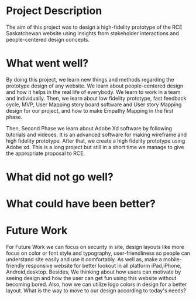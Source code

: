 # Project Description

The aim of this project was to design a high-fidelity prototype of the RCE Saskatchewan website using insights from stakeholder interactions and people-centered design concepts. 

# What went well?

By doing this project, we learn new things and methods regarding the prototype design of any website. We learn about people-centered design and how it helps in the real life of everybody. We learn to work in a team and individually. Then, we learn about low fidelity prototype, fast feedback cycle, MVP, User Mapping story board software and User story Mapping design for our project, and how to make Empathy Mapping in the first phase.

Then, Second Phase we learn about Adobe Xd software by following tutorials and videoes. It is an advanced software for making wireframe and high fidelity prototype. After that, we create a high fidelity prototype using Adobe xd. This is a long project but still in a short time we manage to give the appropriate proposal to RCE.

# What did not go well?


# What could have been better?


# Future Work

For Future Work we can focus on security in site, design layouts like more focus on color or font style and typography, user-friendliness so people can understand site easily and use it comfortably. As well as, make a mobile-friendly responsive website for better lookout in all platform iPad,iPhone, Android,desktop. Besides, We thinking about how users can motivate by seeing design and how the user can get fun using this website without becoming bored. Also, how we can utilize logo colors in design for a better layout. What is the way to move to our design according to today's needs?

